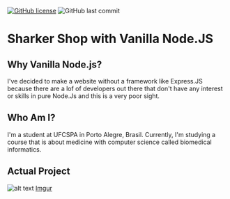 
[![GitHub license](https://img.shields.io/github/license/moyzlevi/sharkerShopNode)](https://github.com/moyzlevi/sharkerShopNode/blob/main/LICENSE)
![GitHub last commit](https://img.shields.io/github/last-commit/moyzlevi/sharkerShopNode)

# Sharker Shop with Vanilla Node.JS

## Why Vanilla Node.js?
I've decided to make a website without a framework like Express.JS because there are a lof of developers out there that don't have any interest or skills in pure Node.Js and this is a very poor sight.

## Who Am I?
I'm a student at UFCSPA in Porto Alegre, Brasil. Currently, I'm studying a course that is about medicine with computer science called biomedical informatics.

## Actual Project

![alt text](https://imgur.com/O4NvSnX)
[Imgur](https://imgur.com/O4NvSnX)
